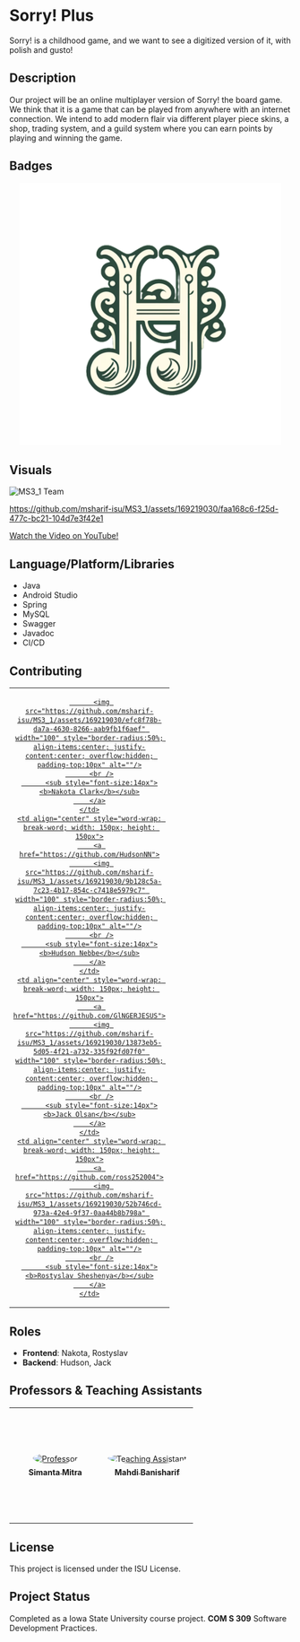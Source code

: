 # Sorry! Plus
Sorry! is a childhood game, and we want to see a digitized version of it, with polish and gusto!

## Description
Our project will be an online multiplayer version of Sorry! the board game. We think that it is a game that can be played from anywhere with an internet connection. We intend to add modern flair via different player piece skins, a shop, trading system, and a guild system where you can earn points by playing and winning the game.

## Badges
<p align="center">
  <img width="468" alt="image" src="https://github.com/msharif-isu/MS2_1/blob/main/Frontend/app/src/main/res/drawable/logo.png">
</p>

## Visuals 

<p>
  <img src="https://github.com/msharif-isu/MS3_1/assets/169219030/97fb81c7-cef5-47df-8853-1510fbf1a3f7" width="630" alt="MS3_1 Team"/>
</p>



https://github.com/msharif-isu/MS3_1/assets/169219030/faa168c6-f25d-477c-bc21-104d7e3f42e1



<a href="https://www.youtube.com/watch?v=wCEEHQFCy1s&list=PL6BdlkdKLEB9h28E61p7hHIJW62bzfRjM&index=25" target="_blank">Watch the Video on YouTube!</a>


## Language/Platform/Libraries
- Java
- Android Studio
- Spring
- MySQL
- Swagger
- Javadoc
- CI/CD

## Contributing

<table>
<tr>
    <td align="center" style="word-wrap: break-word; width: 150px; height: 150px">
        <a href="https://github.com/NakotaC">
          
          <img src="https://github.com/msharif-isu/MS3_1/assets/169219030/efc8f78b-da7a-4630-8266-aab9fb1f6aef" width="100" style="border-radius:50%; align-items:center; justify-content:center; overflow:hidden; padding-top:10px" alt=""/>
          <br />
          <sub style="font-size:14px"><b>Nakota Clark</b></sub>
        </a>
    </td>
    <td align="center" style="word-wrap: break-word; width: 150px; height: 150px">
        <a href="https://github.com/HudsonNN">
          <img src="https://github.com/msharif-isu/MS3_1/assets/169219030/9b128c5a-7c23-4b17-854c-c7418e5979c7" width="100" style="border-radius:50%; align-items:center; justify-content:center; overflow:hidden; padding-top:10px" alt=""/>
          <br />
          <sub style="font-size:14px"><b>Hudson Nebbe</b></sub>
        </a>
    </td>
    <td align="center" style="word-wrap: break-word; width: 150px; height: 150px">
        <a href="https://github.com/GlNGERJESUS">
          <img src="https://github.com/msharif-isu/MS3_1/assets/169219030/13873eb5-5d05-4f21-a732-335f92fd07f0" width="100" style="border-radius:50%; align-items:center; justify-content:center; overflow:hidden; padding-top:10px" alt=""/>
          <br />
          <sub style="font-size:14px"><b>Jack Olsan</b></sub>
        </a>
    </td>
    <td align="center" style="word-wrap: break-word; width: 150px; height: 150px">
        <a href="https://github.com/ross252004">
          <img src="https://github.com/msharif-isu/MS3_1/assets/169219030/52b746cd-973a-42e4-9f37-0aa44b8b798a" width="100" style="border-radius:50%; align-items:center; justify-content:center; overflow:hidden; padding-top:10px" alt=""/>
          <br />
          <sub style="font-size:14px"><b>Rostyslav Sheshenya</b></sub>
        </a>
    </td>
</tr>
</table>

## Roles
- **Frontend**: Nakota, Rostyslav
- **Backend**: Hudson, Jack
  
## Professors & Teaching Assistants

<table>
<tr>
    <td align="center" style="word-wrap: break-word; width: 150px; height: 200px">
        <a href="https://www.cs.iastate.edu/smitra">
          <img src="https://www.cs.iastate.edu/files/styles/people_thumb/public/people/profilepictures/dsc_0069.jpg" width="100" height="100" style="border-radius:50%; align-items:center; justify-content:center; overflow:hidden; padding-top:2px" alt="Professor"/>
          <br />
          <sub style="font-size:14px"><b>Simanta Mitra</b></sub>
        </a>
    </td>
    <td align="center" style="word-wrap: break-word; width: 150px; height: 200px">
        <a href="https://github.com/banisharifm">
          <img src="https://avatars.githubusercontent.com/u/41099498?v=4" width="100" height="100" style="border-radius:50%; align-items:center; justify-content:center; overflow:hidden; padding-top:2px" alt="Teaching Assistant"/>
          <br />
          <sub style="font-size:14px"><b>Mahdi Banisharif</b></sub>
        </a>
    </td>
</tr>
</table>


## License
This project is licensed under the ISU License.

## Project Status
Completed as a Iowa State University course project. **COM S 309** Software Development Practices.
